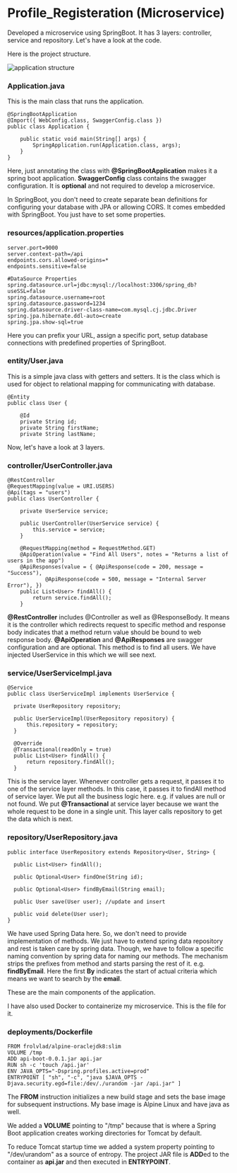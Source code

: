 # Profile_Registeration (Microservice)
Developed a microservice using SpringBoot. It has 3 layers: controller, service and repository. Let's have a look at the code.

Here is the project structure.

![application structure](https://github.com/anurag012/api-boot/blob/master/api-package.JPG)

### Application.java
This is the main class that runs the application.
```
@SpringBootApplication
@Import({ WebConfig.class, SwaggerConfig.class })
public class Application {

	public static void main(String[] args) {
		SpringApplication.run(Application.class, args);
	}
}
```

Here, just annotating the class with **@SpringBootApplication** makes it a spring boot application.
**SwaggerConfig** class contains the swagger configuration. It is **optional** and not required to develop a microservice.

In SpringBoot, you don't need to create separate bean definitions for configuring your database with JPA or allowing CORS. It comes embedded with SpringBoot. You just have to set some properties.

### resources/application.properties
```
server.port=9000
server.context-path=/api
endpoints.cors.allowed-origins=*
endpoints.sensitive=false

#DataSource Properties
spring.datasource.url=jdbc:mysql://localhost:3306/spring_db?useSSL=false
spring.datasource.username=root
spring.datasource.password=1234
spring.datasource.driver-class-name=com.mysql.cj.jdbc.Driver
spring.jpa.hibernate.ddl-auto=create
spring.jpa.show-sql=true
```
Here you can prefix your URL, assign a specific port, setup database connections with predefined properties of SpringBoot.

### entity/User.java
This is a simple java class with getters and setters. It is the class which is used for object to relational mapping for communicating with database.
```
@Entity
public class User {

	@Id
	private String id;
	private String firstName;
	private String lastName;
```

Now, let's have a look at 3 layers.

### controller/UserController.java
```
@RestController
@RequestMapping(value = URI.USERS)
@Api(tags = "users")
public class UserController {

	private UserService service;

	public UserController(UserService service) {
		this.service = service;
	}

	@RequestMapping(method = RequestMethod.GET)
	@ApiOperation(value = "Find All Users", notes = "Returns a list of users in the app")
	@ApiResponses(value = { @ApiResponse(code = 200, message = "Success"),
			@ApiResponse(code = 500, message = "Internal Server Error"), })
	public List<User> findAll() {
		return service.findAll();
	}
  ```
  **@RestController** includes @Controller as well as @ResponseBody. It means it is the controller which redirects request to specific method and response body indicates that a method return value should be bound to web response body.
  **@ApiOperation** and **@ApiResponses** are swagger configuration and are optional. This method is to find all users.
  We have injected UserService in this which we will see next.
  
  ### service/UserServiceImpl.java
  ```
  @Service
public class UserServiceImpl implements UserService {

	private UserRepository repository;

	public UserServiceImpl(UserRepository repository) {
		this.repository = repository;
	}

	@Override
	@Transactional(readOnly = true)
	public List<User> findAll() {
		return repository.findAll();
	}
  ```
  This is the service layer. Whenever controller gets a request, it passes it to one of the service layer methods. In this case, it passes it to findAll method of service layer.
  We put all the business logic here. e.g. if values are null or not found. We put **@Transactional** at service layer because we want the whole request to be done in a single unit.
  This layer calls repository to get the data which is next.
  
  ### repository/UserRepository.java
  ```
  public interface UserRepository extends Repository<User, String> {

	public List<User> findAll();

	public Optional<User> findOne(String id);

	public Optional<User> findByEmail(String email);

	public User save(User user); //update and insert

	public void delete(User user);
}
```
We have used Spring Data here. So, we don't need to provide implementation of methods. We just have to extend spring data repository and rest is taken care by spring data. Though, we have to follow a specific naming convention by spring data for naming our methods.
The mechanism strips the prefixes from method and starts parsing the rest of it.
e.g. **findByEmail**. Here the first **By** indicates the start of actual criteria which means we want to search by the **email**.

These are the main components of the application.

I have also used Docker to containerize my microservice.
This is the file for it.

### deployments/Dockerfile
```
FROM frolvlad/alpine-oraclejdk8:slim
VOLUME /tmp
ADD api-boot-0.0.1.jar api.jar
RUN sh -c 'touch /api.jar'
ENV JAVA_OPTS="-Dspring.profiles.active=prod"
ENTRYPOINT [ "sh", "-c", "java $JAVA_OPTS -Djava.security.egd=file:/dev/./urandom -jar /api.jar" ]
```
The **FROM** instruction initializes a new build stage and sets the base image for subsequent instructions. My base image is Alpine Linux and have java as well.

We added a **VOLUME** pointing to "/tmp" because that is where a Spring Boot application creates working directories for Tomcat by default.

To reduce Tomcat startup time we added a system property pointing to "/dev/urandom" as a source of entropy.
The project JAR file is **ADD**ed to the container as **api.jar** and then executed in **ENTRYPOINT**.

